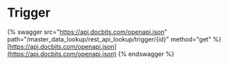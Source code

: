 # Trigger

{% swagger src="https://api.docbits.com/openapi.json" path="/master_data_lookup/rest_api_lookup/trigger/{id}" method="get" %}
[https://api.docbits.com/openapi.json](https://api.docbits.com/openapi.json)
{% endswagger %}
